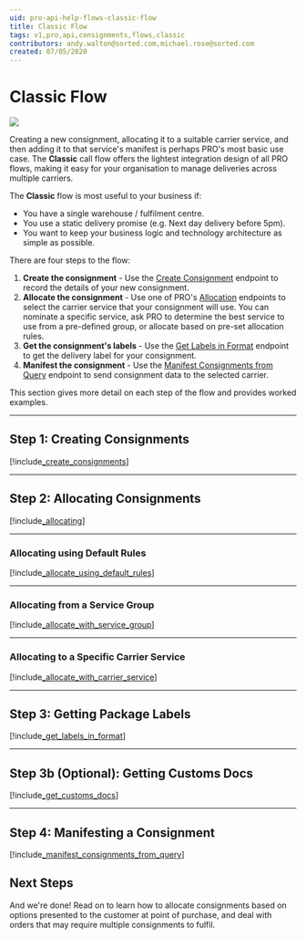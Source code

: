 ```yaml
---
uid: pro-api-help-flows-classic-flow
title: Classic Flow
tags: v1,pro,api,consignments,flows,classic
contributors: andy.walton@sorted.com,michael.rose@sorted.com
created: 07/05/2020
---
```

# Classic Flow

<p>
   <a href="../../../images/Flow1.png" target="_blank" >
      <img src="../../../images/Flow1.png" class="noborder"/>
   </a>
</p>

Creating a new consignment, allocating it to a suitable carrier service, and then adding it to that service's manifest is perhaps PRO's most basic use case. The **Classic** call flow offers the lightest integration design of all PRO flows, making it easy for your organisation to manage deliveries across multiple carriers.

The **Classic** flow is most useful to your business if:

* You have a single warehouse / fulfilment centre.
* You use a static delivery promise (e.g. Next day delivery before 5pm).
* You want to keep your business logic and technology architecture as simple as possible.

There are four steps to the flow:

1. **Create the consignment** - Use the [Create Consignment](https://docs.electioapp.com/#/api/CreateConsignment) endpoint to record the details of your new consignment.
2. **Allocate the consignment** - Use one of PRO's [Allocation](https://docs.electioapp.com/#/api/AllocateConsignment) endpoints to select the carrier service that your consignment will use. You can nominate a specific service, ask PRO to determine the best service to use from a pre-defined group, or allocate based on pre-set allocation rules.
3. **Get the consignment's labels** - Use the [Get Labels in Format](https://docs.electioapp.com/#/api/GetLabelsinFormat) endpoint to get the delivery label for your consignment.
4. **Manifest the consignment** - Use the [Manifest Consignments from Query](https://docs.electioapp.com/#/api/ManifestConsignmentsFromQuery) endpoint to send consignment data to the selected carrier.

This section gives more detail on each step of the flow and provides worked examples.

---

## Step 1: Creating Consignments

[!include[_create_consignments](../../includes/_create_consignments.md)]

---

## Step 2: Allocating Consignments

[!include[_allocating](../../includes/_allocating.md)]

---

### Allocating using Default Rules

[!include[_allocate_using_default_rules](../../includes/_allocate_using_default_rules.md)]

---

### Allocating from a Service Group

[!include[_allocate_with_service_group](../../includes/_allocate_with_service_group.md)]

---

### Allocating to a Specific Carrier Service

[!include[_allocate_with_carrier_service](../../includes/_allocate_with_carrier_service.md)]

---

## Step 3: Getting Package Labels

[!include[_get_labels_in_format](../../includes/_get_labels_in_format.md)]

---

## Step 3b (Optional): Getting Customs Docs

[!include[_get_customs_docs](../../includes/_get_customs_docs.md)]

---

## Step 4: Manifesting a Consignment

[!include[_manifest_consignments_from_query](../../includes/_manifest_consignments_from_query.md)]

## Next Steps

And we're done! Read on to learn how to allocate consignments based on options presented to the customer at point of purchase, and deal with orders that may require multiple consignments to fulfil.
